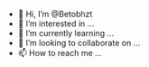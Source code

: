 - 👋 Hi, I’m @Betobhzt
- 👀 I’m interested in ...
- 🌱 I’m currently learning ...
- 💞️ I’m looking to collaborate on ...
- 📫 How to reach me ...

<!---
Betobhzt/Betobhzt is a ✨ special ✨ repository because its `README.md` (this file) appears on your GitHub profile.
You can click the Preview link to take a look at your changes.
--->
